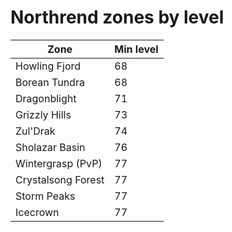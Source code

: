 # Northrend zones by level

| Zone | Min level |
| ---- | --------- |
| Howling Fjord | 68 |
| Borean Tundra | 68 |
| Dragonblight | 71 |
| Grizzly Hills | 73 |
| Zul'Drak | 74 |
| Sholazar Basin | 76 |
| Wintergrasp (PvP) | 77 |
| Crystalsong Forest | 77 |
| Storm Peaks | 77 |
| Icecrown | 77 |
